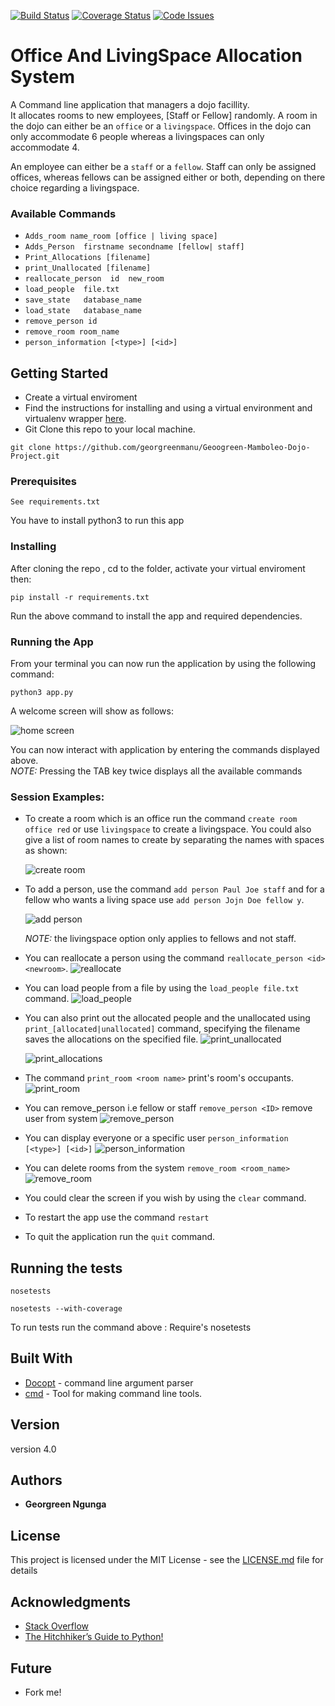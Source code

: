 [![Build Status](https://travis-ci.org/georgreen/Geoogreen-Mamboleo-Dojo-Project.svg?branch=master)](https://travis-ci.org/georgreen/Geoogreen-Mamboleo-Dojo-Project) [![Coverage Status](https://coveralls.io/repos/github/georgreen/Geoogreen-Mamboleo-Dojo-Project/badge.svg?branch=master)](https://coveralls.io/github/georgreen/Geoogreen-Mamboleo-Dojo-Project?branch=master)  [![Code Issues](https://www.quantifiedcode.com/api/v1/project/d4e4bbeca60e46fca5ced46934c26d4c/badge.svg)](https://www.quantifiedcode.com/app/project/d4e4bbeca60e46fca5ced46934c26d4c)


# Office And LivingSpace Allocation System
A Command line application that managers a dojo facillity. <br/>
It allocates rooms to new employees, [Staff or Fellow] randomly.
A room in the dojo can either be an `office` or a `livingspace`. Offices in the dojo can only accommodate 6 people whereas a livingspaces can only accommodate 4.

An employee can either be a `staff` or a `fellow`. Staff can only be assigned offices, whereas fellows can be assigned either or both, depending on there choice regarding a livingspace.

### Available Commands

*	```Adds_room name_room [office | living space]``` <br/>
*	```Adds_Person  firstname secondname [fellow| staff]``` <br/>
*	```Print_Allocations [filename] ``` <br/>
*	```print_Unallocated [filename]``` <br/>
*   ```reallocate_person  id  new_room```<br/>
*   ```load_people  file.txt``` <br/>
*   ```save_state   database_name ```<br/>
*   ```load_state   database_name```<br/>
*   ```remove_person id ```<br/>
*   ```remove_room room_name ```<br/>
*   ```person_information [<type>] [<id>]```<br/>   


## Getting Started

* Create a virtual enviroment <br/>
* Find the instructions for installing and using a virtual environment and virtualenv wrapper [here](http://docs.python-guide.org/en/latest/dev/virtualenvs/).
* Git Clone this repo to your local machine.
```
git clone https://github.com/georgreenmanu/Geoogreen-Mamboleo-Dojo-Project.git
```


### Prerequisites

```
See requirements.txt
```
You have to install python3 to run this app

### Installing
After cloning the repo , cd to the folder, activate your virtual enviroment then:

```
pip install -r requirements.txt
```
Run the above command to install the app and required dependencies.

### Running the App

From your terminal you can now run the application by using the following command:

```
python3 app.py
```

A welcome screen will show as follows:

   ![home screen](assets/splashscreen.png)

You can now interact with application by entering the commands displayed above. <br/>
*NOTE:* Pressing the TAB key twice displays all the available commands

### Session Examples:
+ To create a room which is an office run the command `create room office red` or use `livingspace` to create a livingspace. You could also give a list of room names to create by separating the names with spaces as shown:

    ![create room](assets/create_room.png)

+ To add a person, use the command `add person Paul Joe staff` and for a fellow who wants a living space use `add person Jojn Doe fellow y`.

    ![add person](assets/add_person.png)

    *NOTE:* the livingspace option only applies to fellows and not staff.

+ You can reallocate a person using the command `reallocate_person <id> <newroom>`.
    ![reallocate](assets/reallocate_person.png)

+ You can load people from a file by using the `load_people file.txt` command.
    ![load_people](assets/load_people.png)


+ You can also print out the allocated people and the unallocated using `print_[allocated|unallocated]` command, specifying the filename saves the allocations on the specified file.
    ![print_unallocated](assets/print_unallocated.png)

    ![print_allocations](assets/print_allocations.png)

+ The command `print_room <room name>` print's room's occupants.
    ![print_room](assets/print_room.png)

+ You can remove_person i.e fellow or staff `remove_person <ID>` remove user from system
    ![remove_person](assets/remove_person.png)

+ You can display everyone or a specific user `person_information [<type>] [<id>]`
    ![person_information](assets/person_information.png)

+ You can delete rooms from the system `remove_room <room_name>`
    ![remove_room](assets/remove_room.png)

+ You could clear the screen if you wish by using the `clear` command.

+ To restart the app use the command `restart`

+ To quit the application run the `quit` command.


## Running the tests

```
nosetests

nosetests --with-coverage  
```
To run tests run the command above : Require's nosetests


## Built With

* [Docopt](http://docopt.org/) - command line argument parser
* [cmd](https://wiki.python.org/moin/CmdModule) - Tool for making command line tools.


## Version
version 4.0


## Authors

* **Georgreen Ngunga**


## License

This project is licensed under the MIT License - see the [LICENSE.md](LICENSE) file for details

## Acknowledgments

* [Stack Overflow](https://stackoverflow.com/)
* [The Hitchhiker’s Guide to Python!](http://python-guide-pt-br.readthedocs.io/en/latest/)

## Future
* Fork me!
